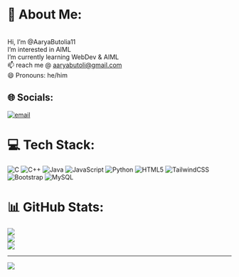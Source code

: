 # 💫 About Me:
<br>Hi, I’m @AaryaButolia11<br>I’m interested in AIML<br>I’m currently learning WebDev & AIML<br>📫 reach me @ aaryabutoli@gmail.com<br>😄 Pronouns: he/him<br>


## 🌐 Socials:
[![email](https://img.shields.io/badge/Email-D14836?logo=gmail&logoColor=white)](mailto:aaryabutolia@gmail.com) 

# 💻 Tech Stack:
![C](https://img.shields.io/badge/c-%2300599C.svg?style=for-the-badge&logo=c&logoColor=white) ![C++](https://img.shields.io/badge/c++-%2300599C.svg?style=for-the-badge&logo=c%2B%2B&logoColor=white) ![Java](https://img.shields.io/badge/java-%23ED8B00.svg?style=for-the-badge&logo=openjdk&logoColor=white) ![JavaScript](https://img.shields.io/badge/javascript-%23323330.svg?style=for-the-badge&logo=javascript&logoColor=%23F7DF1E) ![Python](https://img.shields.io/badge/python-3670A0?style=for-the-badge&logo=python&logoColor=ffdd54) ![HTML5](https://img.shields.io/badge/html5-%23E34F26.svg?style=for-the-badge&logo=html5&logoColor=white) ![TailwindCSS](https://img.shields.io/badge/tailwindcss-%2338B2AC.svg?style=for-the-badge&logo=tailwind-css&logoColor=white) ![Bootstrap](https://img.shields.io/badge/bootstrap-%238511FA.svg?style=for-the-badge&logo=bootstrap&logoColor=white) ![MySQL](https://img.shields.io/badge/mysql-4479A1.svg?style=for-the-badge&logo=mysql&logoColor=white)
# 📊 GitHub Stats:
![](https://github-readme-stats.vercel.app/api?username=AaryaButolia11&theme=dark&hide_border=false&include_all_commits=false&count_private=false)<br/>
![](https://nirzak-streak-stats.vercel.app/?user=AaryaButolia11&theme=dark&hide_border=false)<br/>
![](https://github-readme-stats.vercel.app/api/top-langs/?username=AaryaButolia11&theme=dark&hide_border=false&include_all_commits=false&count_private=false&layout=compact)

---
[![](https://visitcount.itsvg.in/api?id=AaryaButolia11&icon=1&color=0)](https://visitcount.itsvg.in)

<!-- Proudly created with GPRM ( https://gprm.itsvg.in ) -->

